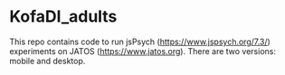 # KofaDI_adults

 This repo contains code to run jsPsych (https://www.jspsych.org/7.3/) experiments on JATOS (https://www.jatos.org). There are two versions: mobile and desktop.
